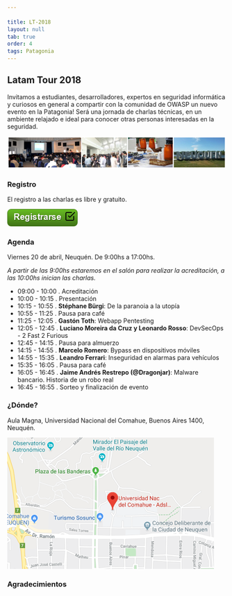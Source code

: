 ```yaml
---

title: LT-2018
layout: null
tab: true
order: 4
tags: Patagonia
---
```


## Latam Tour 2018

Invitamos a estudiantes, desarrolladores, expertos en seguridad informática y curiosos en general a compartir con la comunidad de OWASP un nuevo evento en la Patagonia! Será una jornada de charlas técnicas, en un ambiente relajado e ideal para conocer otras personas interesadas en la seguridad.

![Latam Tour](assets/images/LatamTour/Banner.png)

### Registro

El registro a las charlas es libre y gratuito.

[![Registrarse](assets/images/LatamTour/Registrarse.png)](https://owasp-patagonia-latamtour18.eventbrite.com/)


### Agenda

Viernes 20 de abril, Neuquén. De 9:00hs a 17:00hs.

*A partir de las 9:00hs estaremos en el salón para realizar la acreditación, a las 10:00hs inician las charlas.*


  - 09:00 - 10:00 . Acreditación 
  - 10:00 - 10:15 . Presentación 
  - 10:15 - 10:55 . **Stéphane Bürgi**: De la paranoia a la utopía
  - 10:55 - 11:25 . Pausa para café 
  - 11:25 - 12:05 . **Gastón Toth**: Webapp Pentesting 
  - 12:05 - 12:45 . **Luciano Moreira da Cruz y Leonardo Rosso**: DevSecOps - 2 Fast 2 Furious 
  - 12:45 - 14:15 . Pausa para almuerzo 
  - 14:15 - 14:55 . **Marcelo Romero**: Bypass en dispositivos móviles
  - 14:55 - 15:35 . **Leandro Ferrari**: Inseguridad en alarmas para vehículos 
  - 15:35 - 16:05 . Pausa para café 
  - 16:05 - 16:45 . **Jaime Andrés Restrepo (@Dragonjar)**: Malware bancario. Historia de un robo real 
  - 16:45 - 16:55 . Sorteo y finalización de evento


### ¿Dónde?

Aula Magna, Universidad Nacional del Comahue, Buenos Aires 1400, Neuquén.

[![Mapa Universidad del Comahue](assets/images/LatamTour/MapaUniversidadComahue.png)](https://www.google.com.ar/maps/place/Universidad+Nac+del+Comahue+-+Adsl+Aulas+Rectorado/@-38.9408425,-68.0574274,15.5z/data=!4m5!3m4!1s0x960a33dd048367a9:0xf927f0d9182236e8!8m2!3d-38.9401499!4d-68.0573579)


### Agradecimientos


